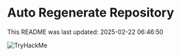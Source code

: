 # Auto Regenerate Repository

This README was last updated: 2025-02-22 06:46:50

 ![TryHackMe](https://tryhackme.com/badge/533634)